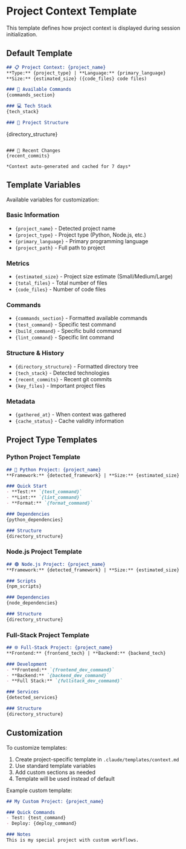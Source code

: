 # Project Context Template

This template defines how project context is displayed during session initialization.

## Default Template

```markdown
## 📋 Project Context: {project_name}
**Type:** {project_type} | **Language:** {primary_language}
**Size:** {estimated_size} ({code_files} code files)

### 🔧 Available Commands
{commands_section}

### 💻 Tech Stack
{tech_stack}

### 📁 Project Structure
```
{directory_structure}
```

### 🔄 Recent Changes
{recent_commits}

*Context auto-generated and cached for 7 days*
```

## Template Variables

Available variables for customization:

### Basic Information
- `{project_name}` - Detected project name
- `{project_type}` - Project type (Python, Node.js, etc.)
- `{primary_language}` - Primary programming language
- `{project_path}` - Full path to project

### Metrics
- `{estimated_size}` - Project size estimate (Small/Medium/Large)
- `{total_files}` - Total number of files
- `{code_files}` - Number of code files

### Commands
- `{commands_section}` - Formatted available commands
- `{test_command}` - Specific test command
- `{build_command}` - Specific build command
- `{lint_command}` - Specific lint command

### Structure & History
- `{directory_structure}` - Formatted directory tree
- `{tech_stack}` - Detected technologies
- `{recent_commits}` - Recent git commits
- `{key_files}` - Important project files

### Metadata
- `{gathered_at}` - When context was gathered
- `{cache_status}` - Cache validity information

## Project Type Templates

### Python Project Template
```markdown
## 🐍 Python Project: {project_name}
**Framework:** {detected_framework} | **Size:** {estimated_size}

### Quick Start
- **Test:** `{test_command}`
- **Lint:** `{lint_command}`
- **Format:** `{format_command}`

### Dependencies
{python_dependencies}

### Structure
{directory_structure}
```

### Node.js Project Template
```markdown
## 🟢 Node.js Project: {project_name}
**Framework:** {detected_framework} | **Size:** {estimated_size}

### Scripts
{npm_scripts}

### Dependencies
{node_dependencies}

### Structure
{directory_structure}
```

### Full-Stack Project Template
```markdown
## 🌐 Full-Stack Project: {project_name}
**Frontend:** {frontend_tech} | **Backend:** {backend_tech}

### Development
- **Frontend:** `{frontend_dev_command}`
- **Backend:** `{backend_dev_command}`
- **Full Stack:** `{fullstack_dev_command}`

### Services
{detected_services}

### Structure
{directory_structure}
```

## Customization

To customize templates:

1. Create project-specific template in `.claude/templates/context.md`
2. Use standard template variables
3. Add custom sections as needed
4. Template will be used instead of default

Example custom template:
```markdown
## My Custom Project: {project_name}

### Quick Commands
- Test: {test_command}
- Deploy: {deploy_command}

### Notes
This is my special project with custom workflows.
```